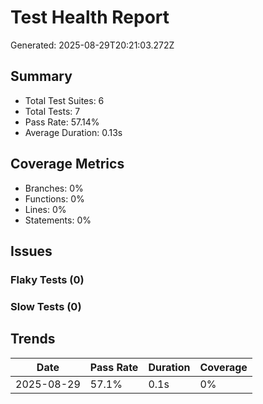 # Test Health Report
Generated: 2025-08-29T20:21:03.272Z

## Summary
- Total Test Suites: 6
- Total Tests: 7
- Pass Rate: 57.14%
- Average Duration: 0.13s

## Coverage Metrics
- Branches: 0%
- Functions: 0%
- Lines: 0%
- Statements: 0%

## Issues
### Flaky Tests (0)

### Slow Tests (0)

## Trends
| Date | Pass Rate | Duration | Coverage |
|------|-----------|----------|----------|
| 2025-08-29 | 57.1% | 0.1s | 0% |